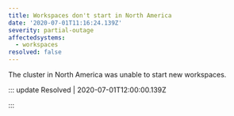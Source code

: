 ```yaml
---
title: Workspaces don't start in North America
date: '2020-07-01T11:16:24.139Z'
severity: partial-outage
affectedsystems:
  - workspaces
resolved: false
---
```

The cluster in North America was unable to start new workspaces.

<!--- language code: en -->

::: update Resolved | 2020-07-01T12:00:00.139Z

:::